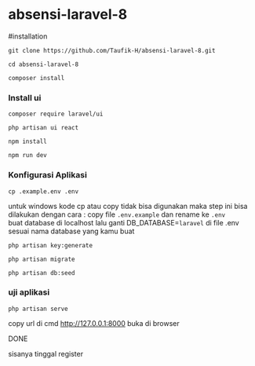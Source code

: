 # absensi-laravel-8
#installation
```
git clone https://github.com/Taufik-H/absensi-laravel-8.git
```
```
cd absensi-laravel-8
```
```
composer install
```
### Install ui
```
composer require laravel/ui
```
```
php artisan ui react
```
```
npm install
```
```
npm run dev
```
### Konfigurasi Aplikasi
```
cp .example.env .env
```
untuk windows kode cp atau copy tidak bisa digunakan maka step ini bisa dilakukan dengan cara :
copy file ```.env.example``` dan rename ke ```.env```
<br>
buat database di localhost lalu
ganti  DB_DATABASE=`laravel`  di file .env sesuai nama database yang kamu buat

```
php artisan key:generate
```


```
php artisan migrate
```
```
php artisan db:seed
```

### uji aplikasi
```
php artisan serve
```
copy url di cmd  http://127.0.0.1:8000
buka di browser

DONE

sisanya tinggal register 
